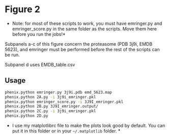 # Figure 2
* Note: for most of these scripts to work, you must have emringer.py and emringer_score.py in the same folder as the scripts. Move them here before you run the jobs!*



Subpanels a-c of this figure concern the proteasome (PDB 3j9i, EMDB 5623), and emringer must be performed before the rest of the scripts can be run.

Subpanel d uses EMDB_table.csv

## Usage

```bash
phenix.python emringer.py 3j9i.pdb emd_5623.map
phenix.python 2A.py -i 3j9i_emringer.pkl
phenix.python emringer_score.py -i 3J9I_emringer.pkl
phenix.python 2B.py 3J9I_emringer.output/
phenix.python 2C.py -i 3j9i_emringer.pkl
phenix.python 2D.py 
```

* I use my matplotlibrc file to make the plots look good by default. You can put it in this folder or in your `~/.matplotlib` folder. *
